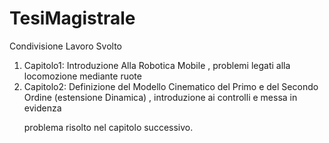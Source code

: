 # TesiMagistrale
Condivisione Lavoro Svolto
1) Capitolo1: Introduzione Alla Robotica Mobile , problemi legati alla locomozione mediante ruote
2) Capitolo2: Definizione del Modello Cinematico del Primo e del Secondo Ordine (estensione Dinamica) , introduzione ai controlli e messa in evidenza
              <p style="margin-left='50px'">problema risolto nel capitolo successivo.<p>
